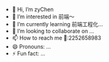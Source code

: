 - 👋 Hi, I’m zyChen
- 👀 I’m interested in 前端～
- 🌱 I’m currently learning 前端工程化...
- 💞️ I’m looking to collaborate on ...
- 📫 How to reach me 🐧:2252658983
- 😄 Pronouns: ...
- ⚡ Fun fact: ...
<!---
Dawn0503/Dawn0503 is a ✨ special ✨ repository because its `README.md` (this file) appears on your GitHub profile.
You can click the Preview link to take a look at your changes.
--->
